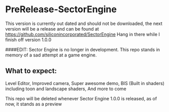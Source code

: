 PreRelease-SectorEngine
=======================
This version is currently out dated and should not be downloaded, the next version will be a release and can be found at https://github.com/siliconincorporated/SectorEngine
Hang in there while I finish off version 1.0.0

####EDIT: Sector Engine is no longer in development. This repo stands in memory of a sad attempt at a game engine.

What to expect:
---------------
Level Editor, 
Improved camera, 
Super awesome demo, 
BIS (Built in shaders) including toon and landscape shaders, 
And more to come

This repo will be deleted whenever Sector Engine 1.0.0 is released, as of now, it stands as a preview
